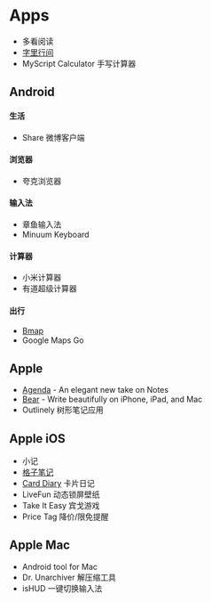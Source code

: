 # Apps

* 多看阅读
* [字里行间](https://zi.com/)
* MyScript Calculator 手写计算器

## Android

#### 生活

* Share 微博客户端

#### 浏览器

* 夸克浏览器

#### 输入法

* 章鱼输入法
* Minuum Keyboard

#### 计算器

* 小米计算器
* 有道超级计算器

#### 出行

* [Bmap](http://www.bmap.top/)
* Google Maps Go

## Apple

* [Agenda](https://agenda.com/) - An elegant new take on Notes
* [Bear](http://www.bear-writer.com/) - Write beautifully on iPhone, iPad, and Mac
* Outlinely 树形笔记应用

## Apple iOS

* 小记
* [格子笔记](https://note.sumi.io/)
* [Card Diary](https://carddiary.me) 卡片日记
* LiveFun 动态锁屏壁纸
* Take It Easy 宾戈游戏
* Price Tag 降价/限免提醒

## Apple Mac

* Android tool for Mac
* Dr. Unarchiver 解压缩工具
* isHUD 一键切换输入法

